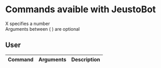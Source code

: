 Commands avaible with JeustoBot 
=========

X specifies a number  
Arguments between ( ) are optional


User
----
 
|Command | Arguments |  Description |
|:------:|:---------:|:--------------------------------------:|
